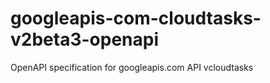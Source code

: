 # googleapis-com-cloudtasks-v2beta3-openapi
OpenAPI specification for googleapis.com API vcloudtasks
